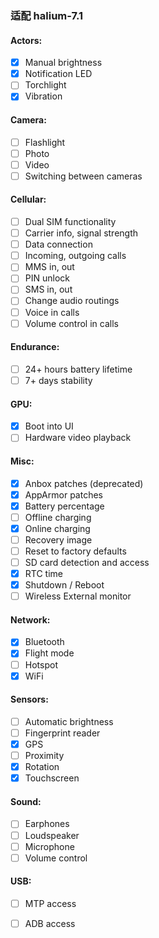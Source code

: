 ### 适配 halium-7.1

#### Actors:
- [x] Manual brightness
- [x] Notification LED
- [ ] Torchlight
- [x] Vibration

#### Camera:
- [ ] Flashlight
- [ ] Photo
- [ ] Video
- [ ] Switching between cameras

#### Cellular:
- [ ] Dual SIM functionality
- [ ] Carrier info, signal strength
- [ ] Data connection
- [ ] Incoming, outgoing calls
- [ ] MMS in, out
- [ ] PIN unlock
- [ ] SMS in, out
- [ ] Change audio routings
- [ ] Voice in calls
- [ ] Volume control in calls

#### Endurance:
- [ ] 24+ hours battery lifetime
- [ ] 7+ days stability

#### GPU:
- [x] Boot into UI
- [ ] Hardware video playback

#### Misc:
- [x] Anbox patches (deprecated)
- [x] AppArmor patches
- [x] Battery percentage
- [ ] Offline charging
- [x] Online charging
- [ ] Recovery image
- [ ] Reset to factory defaults
- [ ] SD card detection and access
- [x] RTC time
- [x] Shutdown / Reboot
- [ ] Wireless External monitor

#### Network:
- [x] Bluetooth
- [x] Flight mode
- [ ] Hotspot
- [x] WiFi

#### Sensors:
- [ ] Automatic brightness
- [ ] Fingerprint reader
- [x] GPS
- [ ] Proximity
- [x] Rotation
- [x] Touchscreen

#### Sound:
- [ ] Earphones
- [ ] Loudspeaker
- [ ] Microphone
- [ ] Volume control

#### USB:
- [ ] MTP access
- [ ] ADB access

